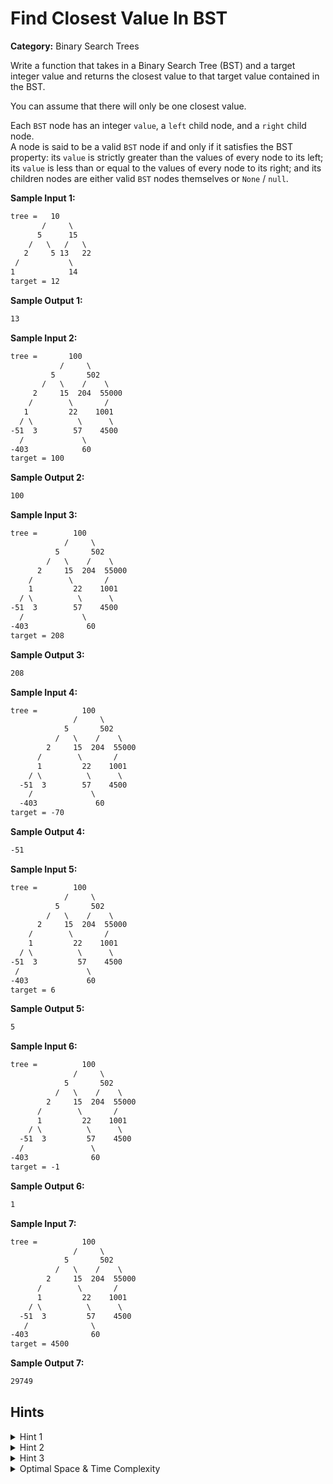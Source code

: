 # Find Closest Value In BST

**Category:** Binary Search Trees

Write a function that takes in a Binary Search Tree (BST) and a target integer value and returns the closest value to that target value contained in the BST.

You can assume that there will only be one closest value.

Each `BST` node has an integer `value`, a `left` child node, and a `right` child node.\
A node is said to be a valid `BST` node if and only if it satisfies the BST property: its `value` is strictly greater than the values of every node to its left; its `value` is less than or equal to the values of every node to its right; and its children nodes are either valid `BST` nodes themselves or `None` / `null`.

**Sample Input 1:**

```txt
tree =   10
       /     \
      5      15
    /   \   /   \
   2     5 13   22
 /           \
1            14
target = 12
```

**Sample Output 1:**

```txt
13
```

**Sample Input 2:**

```txt
tree =       100
           /     \
         5       502
       /   \    /    \
     2     15  204  55000
    /        \       /
   1         22    1001
  / \          \      \
-51  3        57    4500
  /             \
-403            60
target = 100
```

**Sample Output 2:**

```txt
100
```

**Sample Input 3:**

```txt
tree =        100
            /     \
          5       502
        /   \    /    \
      2     15  204  55000
    /        \       /
    1         22    1001
  / \          \      \
-51  3        57    4500
  /             \
-403             60
target = 208
```

**Sample Output 3:**

```txt
208
```

**Sample Input 4:**

```txt
tree =          100
              /     \
            5       502
          /   \    /    \
        2     15  204  55000
      /        \       /
      1         22    1001
    / \          \      \
  -51  3        57    4500
    /             \
  -403             60
target = -70
```

**Sample Output 4:**

```txt
-51
```

**Sample Input 5:**

```txt
tree =        100
            /     \
          5       502
        /   \    /    \
      2     15  204  55000
    /        \       /
    1         22    1001
  / \          \      \
-51  3         57    4500
 /               \
-403             60
target = 6
```

**Sample Output 5:**

```txt
5
```

**Sample Input 6:**

```txt
tree =          100
              /     \
            5       502
          /   \    /    \
        2     15  204  55000
      /        \       /
      1         22    1001
    / \          \      \
  -51  3         57    4500
  /               \
-403              60
target = -1
```

**Sample Output 6:**

```txt
1
```

**Sample Input 7:**

```txt
tree =          100
              /     \
            5       502
          /   \    /    \
        2     15  204  55000
      /        \       /
      1         22    1001
    / \          \      \
  -51  3         57    4500
   /              \
-403              60
target = 4500
```

**Sample Output 7:**

```txt
29749
```

## Hints

<details>
<summary>Hint 1</summary>

Try traversing the BST node by node, all the while keeping track of the node with the value closest to the target value.\
Calculating the absolute value of the difference between a node's value and the target value should allow you to check if that node is closer than the current closest one.
</details>

<details>
<summary>Hint 2</summary>
Make use of the BST property to determine what side of any given node has values close to the target value and is therefore worth exploring.
</details>

<details>
<summary>Hint 3</summary>
What are the advantages and disadvantages of solving this problem iteratively as opposed to recursively?
</details>

<details>
<summary>Optimal Space & Time Complexity</summary>
Average: O(log(n)) time | O(1) space - where n is the number of nodes in the BST Worst: O(n) time | O(1) space - where n is the number of nodes in the BST.
</details>
